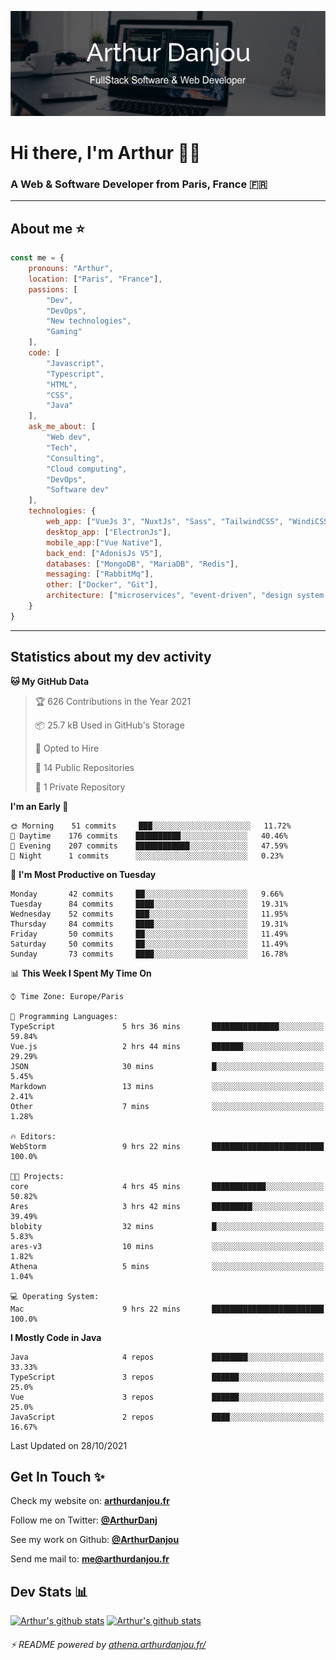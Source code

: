 ![Banner](./assets/Banner.png)

# Hi there, I'm Arthur 🙋‍♂️
### A Web & Software Developer from Paris, France 🇫🇷

---
## About me ⭐

```javascript
const me = {
    pronouns: "Arthur", 
    location: ["Paris", "France"],
    passions: [
        "Dev", 
        "DevOps", 
        "New technologies",
        "Gaming"
    ],
    code: [
        "Javascript", 
        "Typescript", 
        "HTML", 
        "CSS", 
        "Java"
    ],
    ask_me_about: [
        "Web dev", 
        "Tech", 
        "Consulting", 
        "Cloud computing", 
        "DevOps",
        "Software dev"
    ],
    technologies: {
        web_app: ["VueJs 3", "NuxtJs", "Sass", "TailwindCSS", "WindiCSS"],
        desktop_app: ["ElectronJs"],
        mobile_app:["Vue Native"],
        back_end: ["AdonisJs V5"],
        databases: ["MongoDB", "MariaDB", "Redis"],
        messaging: ["RabbitMq"],
        other: ["Docker", "Git"],
        architecture: ["microservices", "event-driven", "design system pattern"]
    }
}
```
---

## Statistics about my dev activity

<!--START_SECTION:waka-->
**🐱 My GitHub Data** 

> 🏆 626 Contributions in the Year 2021
 > 
> 📦 25.7 kB Used in GitHub's Storage 
 > 
> 💼 Opted to Hire
 > 
> 📜 14 Public Repositories 
 > 
> 🔑 1 Private Repository 
 > 
**I'm an Early 🐤** 

```text
🌞 Morning    51 commits     ███░░░░░░░░░░░░░░░░░░░░░░   11.72% 
🌆 Daytime    176 commits    ██████████░░░░░░░░░░░░░░░   40.46% 
🌃 Evening    207 commits    ████████████░░░░░░░░░░░░░   47.59% 
🌙 Night      1 commits      ░░░░░░░░░░░░░░░░░░░░░░░░░   0.23%

```
📅 **I'm Most Productive on Tuesday** 

```text
Monday       42 commits     ██░░░░░░░░░░░░░░░░░░░░░░░   9.66% 
Tuesday      84 commits     ████░░░░░░░░░░░░░░░░░░░░░   19.31% 
Wednesday    52 commits     ███░░░░░░░░░░░░░░░░░░░░░░   11.95% 
Thursday     84 commits     ████░░░░░░░░░░░░░░░░░░░░░   19.31% 
Friday       50 commits     ██░░░░░░░░░░░░░░░░░░░░░░░   11.49% 
Saturday     50 commits     ██░░░░░░░░░░░░░░░░░░░░░░░   11.49% 
Sunday       73 commits     ████░░░░░░░░░░░░░░░░░░░░░   16.78%

```


📊 **This Week I Spent My Time On** 

```text
⌚︎ Time Zone: Europe/Paris

💬 Programming Languages: 
TypeScript               5 hrs 36 mins       ███████████████░░░░░░░░░░   59.84% 
Vue.js                   2 hrs 44 mins       ███████░░░░░░░░░░░░░░░░░░   29.29% 
JSON                     30 mins             █░░░░░░░░░░░░░░░░░░░░░░░░   5.45% 
Markdown                 13 mins             ░░░░░░░░░░░░░░░░░░░░░░░░░   2.41% 
Other                    7 mins              ░░░░░░░░░░░░░░░░░░░░░░░░░   1.28%

🔥 Editors: 
WebStorm                 9 hrs 22 mins       █████████████████████████   100.0%

🐱‍💻 Projects: 
core                     4 hrs 45 mins       ████████████░░░░░░░░░░░░░   50.82% 
Ares                     3 hrs 42 mins       █████████░░░░░░░░░░░░░░░░   39.49% 
blobity                  32 mins             █░░░░░░░░░░░░░░░░░░░░░░░░   5.83% 
ares-v3                  10 mins             ░░░░░░░░░░░░░░░░░░░░░░░░░   1.82% 
Athena                   5 mins              ░░░░░░░░░░░░░░░░░░░░░░░░░   1.04%

💻 Operating System: 
Mac                      9 hrs 22 mins       █████████████████████████   100.0%

```

**I Mostly Code in Java** 

```text
Java                     4 repos             ████████░░░░░░░░░░░░░░░░░   33.33% 
TypeScript               3 repos             ██████░░░░░░░░░░░░░░░░░░░   25.0% 
Vue                      3 repos             ██████░░░░░░░░░░░░░░░░░░░   25.0% 
JavaScript               2 repos             ████░░░░░░░░░░░░░░░░░░░░░   16.67%

```



 Last Updated on 28/10/2021
<!--END_SECTION:waka-->

## Get In Touch ✨
Check my website on: [**arthurdanjou.fr**](https://arthurdanjou.fr)

Follow me on Twitter: [**@ArthurDanj**](https://twitter.com/ArthurDanj)

See my work on Github: [**@ArthurDanjou**](https://github.com/ArthurDanjou)

Send me mail to: [**me@arthurdanjou.fr**](mailto:me@arthurdanjou.fr)

## Dev Stats 📊

[![Arthur's github stats](https://github-readme-stats.vercel.app/api?count_private=true&show_icons=true&theme=dracula&username=arthurdanjou)](https://github.com/anuraghazra/github-readme-stats)
[![Arthur's github stats](https://github-readme-stats.vercel.app/api/top-langs/?count_private=true&show_icons=true&theme=dracula&username=arthurdanjou&layout=compact)](https://github.com/anuraghazra/github-readme-stats)

###### ⚡ README powered by [athena.arthurdanjou.fr/](https://athena.arthurdanjou.fr)
